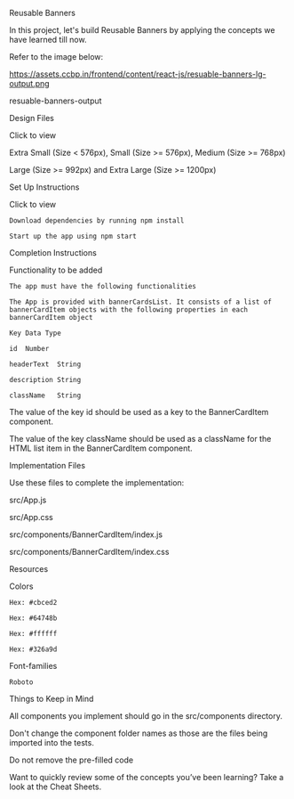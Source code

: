 Reusable Banners

In this project, let's build Reusable Banners by applying the concepts we have learned till now.

Refer to the image below:

https://assets.ccbp.in/frontend/content/react-js/resuable-banners-lg-output.png

resuable-banners-output

  Design Files

  Click to view

  Extra Small (Size < 576px), Small (Size >= 576px), Medium (Size >= 768px)

  Large (Size >= 992px) and Extra Large (Size >= 1200px)

Set Up Instructions

  Click to view

    Download dependencies by running npm install

    Start up the app using npm start

Completion Instructions

  Functionality to be added

    The app must have the following functionalities

    The App is provided with bannerCardsList. It consists of a list of bannerCardItem objects with the following properties in each bannerCardItem object

    Key	Data Type

    id	Number

    headerText	String

    description	String

    className	String

  The value of the key id should be used as a key to the BannerCardItem component.

  The value of the key className should be used as a className for the HTML list item in the BannerCardItem component.

Implementation Files

  Use these files to complete the implementation:

  src/App.js

  src/App.css

  src/components/BannerCardItem/index.js

  src/components/BannerCardItem/index.css
  
Resources

  Colors

    Hex: #cbced2

    Hex: #64748b

    Hex: #ffffff

    Hex: #326a9d

  Font-families

    Roboto

Things to Keep in Mind

All components you implement should go in the src/components directory.

Don't change the component folder names as those are the files being imported into the tests.

Do not remove the pre-filled code

Want to quickly review some of the concepts you’ve been learning? Take a look at the Cheat Sheets.
